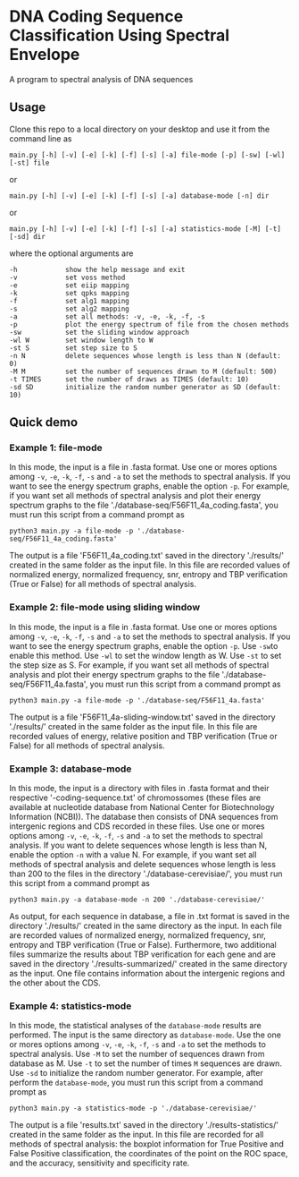 # DNA Coding Sequence Classification Using Spectral Envelope
A program to spectral analysis of DNA sequences

## Usage
Clone this repo to a local directory on your desktop and use it from the command line as

`main.py [-h] [-v] [-e] [-k] [-f] [-s] [-a] file-mode [-p] [-sw] [-wl] [-st] file`

or 

`main.py [-h] [-v] [-e] [-k] [-f] [-s] [-a] database-mode [-n] dir`

or

`main.py [-h] [-v] [-e] [-k] [-f] [-s] [-a] statistics-mode [-M] [-t] [-sd] dir`

where the optional arguments are

```
-h            show the help message and exit
-v            set voss method
-e            set eiip mapping
-k            set qpks mapping
-f            set alg1 mapping
-s            set alg2 mapping
-a            set all methods: -v, -e, -k, -f, -s
-p            plot the energy spectrum of file from the chosen methods
-sw           set the sliding window approach
-wl W         set window length to W
-st S         set step size to S
-n N          delete sequences whose length is less than N (default: 0)
-M M          set the number of sequences drawn to M (default: 500)
-t TIMES      set the number of draws as TIMES (default: 10)
-sd SD        initialize the random number generator as SD (default: 10)
```
## Quick demo

### Example 1: file-mode
In this mode, the input is a file in .fasta format. Use one or mores options among `-v`, `-e`, `-k`, `-f`, `-s` and `-a` to set the methods to spectral analysis. If you want to see the energy spectrum graphs, enable the option `-p`. For example, if you want set all methods of spectral analysis and plot their energy spectrum graphs to the file './database-seq/F56F11_4a_coding.fasta', you must run this script from a command prompt as

`python3 main.py -a file-mode -p './database-seq/F56F11_4a_coding.fasta'`

The output is a file 'F56F11_4a_coding.txt' saved in the directory './results/' created in the same folder as the input file. In this file are recorded values of normalized energy, normalized frequency, snr, entropy and TBP verification (True or False) for all methods of spectral analysis.

### Example 2: file-mode using sliding window
In this mode, the input is a file in .fasta format. Use one or mores options among `-v`, `-e`, `-k`, `-f`, `-s` and `-a` to set the methods to spectral analysis. If you want to see the energy spectrum graphs, enable the option `-p`. Use `-sw`to enable this method. Use `-wl` to set the window length as W. Use `-st` to set the step size as S. For example, if you want set all methods of spectral analysis and plot their energy spectrum graphs to the file './database-seq/F56F11_4a.fasta', you must run this script from a command prompt as

`python3 main.py -a file-mode -p './database-seq/F56F11_4a.fasta'`

The output is a file 'F56F11_4a-sliding-window.txt' saved in the directory './results/' created in the same folder as the input file. In this file are recorded values of energy, relative position and TBP verification (True or False) for all methods of spectral analysis.

### Example 3: database-mode
In this mode, the input is a directory with files in .fasta format and their respective '-coding-sequence.txt' of chromossomes (these files are available at nucleotide database from National Center for Biotechnology Information (NCBI)). The database then consists of DNA sequences from intergenic regions and CDS recorded in these files. Use one or mores options among `-v`, `-e`, `-k`, `-f`, `-s` and `-a` to set the methods to spectral analysis. If you want to delete sequences whose length is less than N, enable the option `-n` with a value N. For example, if you want set all methods of spectral analysis and delete sequences whose length is less than 200 to the files in the directory './database-cerevisiae/', you must run this script from a command prompt as

`python3 main.py -a database-mode -n 200 './database-cerevisiae/'`

As output, for each sequence in database, a file in .txt format is saved in the directory './results/' created in the same directory as the input. In each file are recorded values of normalized energy, normalized frequency, snr, entropy and TBP verification (True or False). Furthermore, two additional files summarize the results about TBP verification for each gene and are saved in the directory './results-summarized/' created in the same directory as the input. One file contains information about the intergenic regions and the other about the CDS.

### Example 4: statistics-mode
In this mode, the statistical analyses of the `database-mode` results are performed. The input is the same directory as `database-mode`. Use the one or mores options among `-v`, `-e`, `-k`, `-f`, `-s` and `-a` to set the methods to spectral analysis. Use `-M` to set the number of sequences drawn from database as M. Use `-t` to set the number of times `M` sequences are drawn. Use `-sd` to initialize the random number generator. For example, after perform the `database-mode`, you must run this script from a command prompt as

`python3 main.py -a statistics-mode -p './database-cerevisiae/'`

The output is a file 'results.txt' saved in the directory './results-statistics/' created in the same folder as the input. In this file are recorded for all methods of spectral analysis: the boxplot information for True Positive and False Positive classification, the coordinates of the point on the ROC space, and the accuracy, sensitivity and specificity rate.



